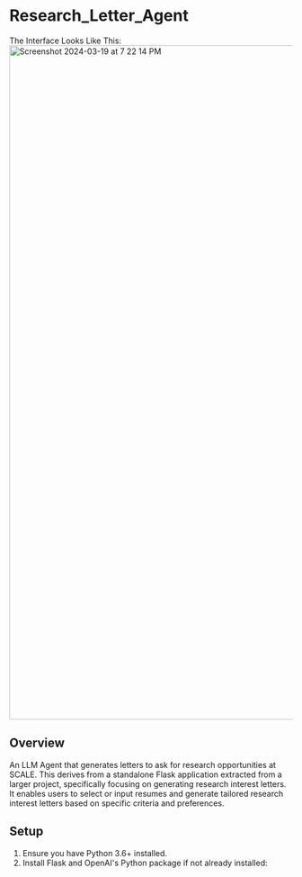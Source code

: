 # Research_Letter_Agent

The Interface Looks Like This:
<img width="1198" alt="Screenshot 2024-03-19 at 7 22 14 PM" src="https://github.com/Xisen-Wang/Research_Letter_Agent/assets/118058822/2828465b-ce71-48a8-85fd-6969dbd04166">

## Overview

An LLM Agent that generates letters to ask for research opportunities at SCALE. This derives from a standalone Flask application extracted from a larger project, specifically focusing on generating research interest letters. It enables users to select or input resumes and generate tailored research interest letters based on specific criteria and preferences.

## Setup

1. Ensure you have Python 3.6+ installed.
2. Install Flask and OpenAI's Python package if not already installed:
